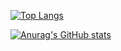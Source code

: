 [![Top Langs](https://github-readme-stats.vercel.app/api/top-langs/?username=zyzxti123)](https://github.com/anuraghazra/github-readme-stats)

[![Anurag's GitHub stats](https://github-readme-stats.vercel.app/api?username=zyzxti123)](https://github.com/anuraghazra/github-readme-stats)
